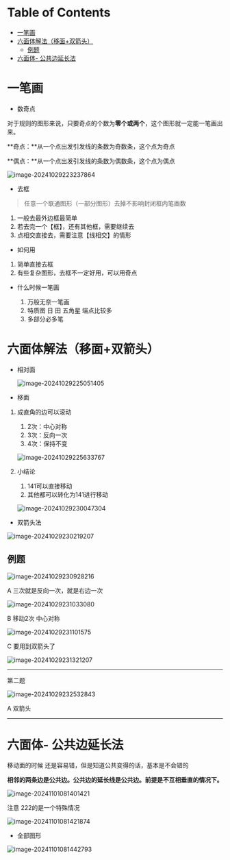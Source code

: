 # Table of Contents

* [一笔画](#一笔画)
* [六面体解法（移面+双箭头）](#六面体解法移面双箭头)
  * [例题](#例题)
* [六面体- 公共边延长法](#六面体--公共边延长法)


# 一笔画

+ 数奇点

对于规则的图形来说，只要奇点的个数为**零个或两个**，这个图形就一定能一笔画出来。

**奇点：**从一个点出发引发线的条数为奇数条，这个点为奇点

**偶点：**从一个点出发引发线的条数为偶数条，这个点为偶点

![image-20241029223237864](.images/image-20241029223237864.png)



+ 去框

> 任意一个联通图形（一部分图形）去掉不影响封闭框内笔画数

1. 一般去最外边框最简单
2. 若去完一个【框】，还有其他框，需要继续去
3. 点相交直接去，需要注意【线相交】的情形





+ 如何用

1. 简单直接去框
2. 有些复杂图形，去框不一定好用，可以用奇点



+ 什么时候一笔画

  1. 万般无奈一笔画
  2. 特质图  日 田 五角星 端点比较多
  3. 多部分必多笔

  

# 六面体解法（移面+双箭头）

+ 相对面

  ![image-20241029225051405](.images/image-20241029225051405.png)

+ 移面

1. 成直角的边可以滚动

   1. 2次：中心对称
   2. 3次：反向一次
   3. 4次：保持不变

   ![image-20241029225633767](.images/image-20241029225633767.png)

2. 小结论
   1. 141可以直接移动
   2. 其他都可以转化为141进行移动

   ![image-20241029230047304](.images/image-20241029230047304.png)



+ 双箭头法



![image-20241029230219207](.images/image-20241029230219207.png)

## 例题

![image-20241029230928216](.images/image-20241029230928216.png)

A 三次就是反向一次，就是右边一次

![image-20241029231033080](.images/image-20241029231033080.png)

B 移动2次 中心对称

![image-20241029231101575](.images/image-20241029231101575.png)

C 要用到双箭头了



![image-20241029231321207](.images/image-20241029231321207.png)

----------------------

第二题

![image-20241029232532843](.images/image-20241029232532843.png)

A 双箭头

-------------------------



#  六面体- 公共边延长法

移动面的时候 还是容易错，但是知道公共变得的话，基本是不会错的

**相邻的两条边是公共边。公共边的延长线是公共边。前提是不互相垂直的情况下。**

![image-20241101081401421](.images/image-20241101081401421.png)

注意 222的是一个特殊情况

![image-20241101081421874](.images/image-20241101081421874.png)



+ 全部图形



![image-20241101081442793](.images/image-20241101081442793.png)
